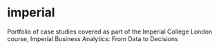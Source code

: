 # imperial
Portfolio of case studies covered as part of the Imperial College London course, Imperial Business Analytics: From Data to Decisions

